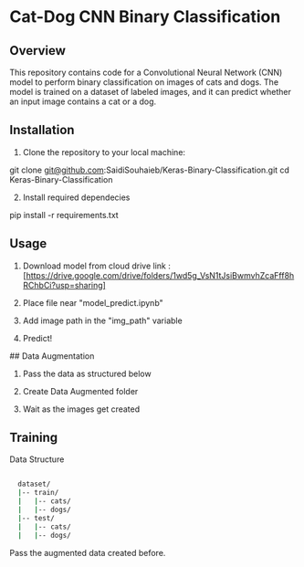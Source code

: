 # Cat-Dog CNN Binary Classification

## Overview

This repository contains code for a Convolutional Neural Network (CNN) model to perform binary classification on images of cats and dogs. The model is trained on a dataset of labeled images, and it can predict whether an input image contains a cat or a dog.

## Installation

1. Clone the repository to your local machine:

git clone git@github.com:SaidiSouhaieb/Keras-Binary-Classification.git
cd Keras-Binary-Classification

2. Install required dependecies

pip install -r requirements.txt

## Usage

1. Download model from cloud drive
link : [https://drive.google.com/drive/folders/1wd5g_VsN1tJsiBwmvhZcaFff8hRChbCi?usp=sharing]

2. Place file near "model_predict.ipynb"

3. Add image path in the "img_path" variable

4. Predict!

## Data Augmentation

1. Pass the data as structured below

2. Create Data Augmented folder

3. Wait as the images get created


## Training

Data Structure
```bash

  dataset/
  |-- train/
  |   |-- cats/
  |   |-- dogs/
  |-- test/
  |   |-- cats/
  |   |-- dogs/
```

Pass the augmented data created before.


